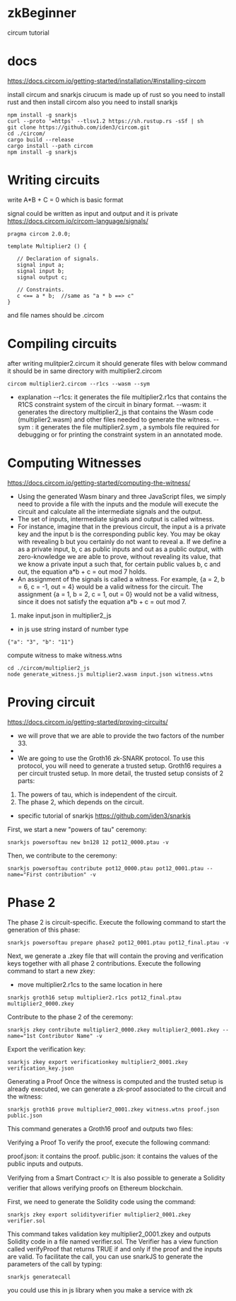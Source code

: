 # zkBeginner
circum tutorial

# docs
https://docs.circom.io/getting-started/installation/#installing-circom


install circum and snarkjs
cirucum is made up of rust so you need to install rust and then install circom
also you need to install snarkjs

```
npm install -g snarkjs
curl --proto '=https' --tlsv1.2 https://sh.rustup.rs -sSf | sh
git clone https://github.com/iden3/circom.git
cd ./circom/
cargo build --release
cargo install --path circom
npm install -g snarkjs
```

# Writing circuits
write A*B + C = 0
which is basic format

signal could be written as input and output and it is private
https://docs.circom.io/circom-language/signals/

```
pragma circom 2.0.0;

template Multiplier2 () {  

   // Declaration of signals.  
   signal input a;  
   signal input b;  
   signal output c;  

   // Constraints.  
   c <== a * b;  //same as "a * b ==> c"
}
```
and file names should be .circom

# Compiling circuits

after writing mulitpier2.circum it should generate files with below command
it should be in same directory with multiplier2.circom
```
circom multiplier2.circom --r1cs --wasm --sym
```

- explanation
--r1cs: it generates the file multiplier2.r1cs that contains the R1CS constraint system of the circuit in binary format.
--wasm: it generates the directory multiplier2_js that contains the Wasm code (multiplier2.wasm) and other files needed to generate the witness.
--sym : it generates the file multiplier2.sym , a symbols file required for debugging or for printing the constraint system in an annotated mode.


# Computing Witnesses
https://docs.circom.io/getting-started/computing-the-witness/

- Using the generated Wasm binary and three JavaScript files, we simply need to provide a file with the inputs and the module will execute the circuit and calculate all the intermediate signals and the output.
- The set of inputs, intermediate signals and output is called witness.
- For instance, imagine that in the previous circuit, the input a is a private key and the input b is the corresponding public key. You may be okay with revealing b but you certainly do not want to reveal a. If we define a as a private input, b, c as public inputs and out as a public output, with zero-knowledge we are able to prove, without revealing its value, that we know a private input a such that, for certain public values b, c and out, the equation a*b + c = out mod 7 holds.
- An assignment of the signals is called a witness. For example, {a = 2, b = 6, c = -1, out = 4} would be a valid witness for the circuit. The assignment {a = 1, b = 2, c = 1, out = 0} would not be a valid witness, since it does not satisfy the equation a*b + c = out mod 7.

1. make input.json in multiplier2_js

* in js use string instard of number type
```
{"a": "3", "b": "11"}
```

compute witness to make witness.wtns

```
cd ./circom/multiplier2_js
node generate_witness.js multiplier2.wasm input.json witness.wtns
```

#  Proving circuit
https://docs.circom.io/getting-started/proving-circuits/
- we will prove that we are able to provide the two factors of the number 33.
- 
- We are going to use the Groth16 zk-SNARK protocol. To use this protocol, you will need to generate a trusted setup. Groth16 requires a per circuit trusted setup. In more detail, the trusted setup consists of 2 parts:

1. The powers of tau, which is independent of the circuit.
2. The phase 2, which depends on the circuit.

- specific tutorial of snarkjs
https://github.com/iden3/snarkjs

First, we start a new "powers of tau" ceremony:
```
snarkjs powersoftau new bn128 12 pot12_0000.ptau -v
```

Then, we contribute to the ceremony:
```
snarkjs powersoftau contribute pot12_0000.ptau pot12_0001.ptau --name="First contribution" -v
```

# Phase 2

The phase 2 is circuit-specific. Execute the following command to start the generation of this phase:
```
snarkjs powersoftau prepare phase2 pot12_0001.ptau pot12_final.ptau -v
```

Next, we generate a .zkey file that will contain the proving and verification keys together with all phase 2 contributions. Execute the following command to start a new zkey:

* move multiplier2.r1cs to the same location in here
```
snarkjs groth16 setup multiplier2.r1cs pot12_final.ptau multiplier2_0000.zkey
```

Contribute to the phase 2 of the ceremony:

```
snarkjs zkey contribute multiplier2_0000.zkey multiplier2_0001.zkey --name="1st Contributor Name" -v
```

Export the verification key:

```
snarkjs zkey export verificationkey multiplier2_0001.zkey verification_key.json
```

Generating a Proof
Once the witness is computed and the trusted setup is already executed, we can generate a zk-proof associated to the circuit and the witness:

```
snarkjs groth16 prove multiplier2_0001.zkey witness.wtns proof.json public.json
````
This command generates a Groth16 proof and outputs two files:

Verifying a Proof
To verify the proof, execute the following command:

proof.json: it contains the proof.
public.json: it contains the values of the public inputs and outputs.

Verifying from a Smart Contract
​👉 It is also possible to generate a Solidity verifier that allows verifying proofs on Ethereum blockchain.

First, we need to generate the Solidity code using the command:
```
snarkjs zkey export solidityverifier multiplier2_0001.zkey verifier.sol
```
This command takes validation key multiplier2_0001.zkey and outputs Solidity code in a file named verifier.sol. 
The Verifier has a view function called verifyProof that returns TRUE if and only if the proof and the inputs are valid. To facilitate the call, you can use snarkJS to generate the parameters of the call by typing:
```
snarkjs generatecall
```
you could use this in js library when you make a service with zk
